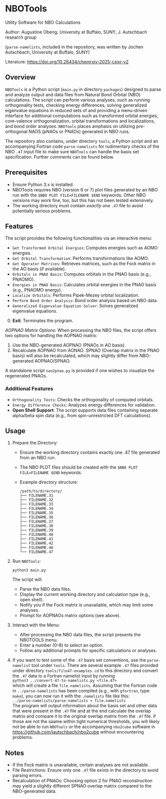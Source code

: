 # NBOTools 

Utility Software for NBO Calculations

Author: Augustine Obeng, University at Buffalo, SUNY, J. Autschbach research group

(`parse-namelists`, included in the repository, was written by Jochen Autschbach, University at Buffalo, SUNY)

Literature: https://doi.org/10.26434/chemrxiv-2025-csjxr-v2


## Overview

`NBOTools` is a Python script (`main.py` in directory `packages`) designed to parse and analyze output and data files from Natural Bond Orbital (NBO) calculations. The script can perform various analyses, such as  running orthogonality tests, checking energy differences, solving generalized eigenvalue equations in reduced sets of  and providing a menu-driven interface for additional computations such as transformed orbital energies, core-valence orthogonalization, orbital transformations and localizations, and bond order analyses. `NBOTools` places amphasis on utilizing pre-orthogonal NAOS (pNAOs or PNAOs) generated in NBO runs.

The repository also contains, under directory `tools`, a Python script and an accompanying Fortran code `parse-namelists` for rudimentary checks of the NBO `.47` input file to make sure `NBOTools` can handle the basis set specification. Further comments can be found below. 

## Prerequisites

- Ensure Python 3.x is installed.
- NBOTools requires NBO (version 6 or 7) plot files generated by an NBO run with the `$NBO PLOT FILE=FILENAME $END` keywords. Other NBO versions may work fine, too, but this has not been tested extensively.
- The working directory must contain *exactly one* `.47` file to avoid potentially serious problems.


## Features

The script provides the following functionalities via an interactive menu:

* `Get Transformed Orbital Energies`: Computes energies such as AOMO energies.
* `Get Orbital Transformation`: Performs transformations like AOMO.
* `Get Operator Matrices`: Retrieves matrices, such as the Fock matrix in the AO basis (if available).
* `Orbitals in PNAO Basis`: Computes orbitals in the PNAO basis (e.g., PNAOMO).
* `Energies in PNAO Basis`: Calculates orbital energies in the PNAO basis (e.g., PNAOMO energy).
* `Localize Orbitals`: Performs Pipek-Mezey orbital localization.
* `Perform Bond Order Analysis`: Bond order analysis based on NBO data.
* `Generalized Eigenvalue Equation Solver`: Solves generalized eigenvalue equations.
0. **Exit**: Terminates the program.

*AOPNAO Matrix Options:* When processing the NBO files, the script offers two options for handling the AOPNAO matrix:

1. Use the NBO-generated AOPNAO (PNAOs in AO basis).
2. Recalculate AOPNAO from AONAO. SPNAO (Overlap matrix in the PNAO basis) will also be recalculated, which may slightly differ from NBO-generated AOPNAO/SPNAO.

A standalone script `nao2pnao.py` is provided if one wishes to visualize the regenerated PNAOs.


### Additional Features

- `Orthogonality Tests`: Checks the orthogonality of computed orbitals.
- `Energy Difference Checks`: Analyzes energy differences for validation.
- **Open Shell Support**: The script supports data files containing separate alpha/beta spin data (e.g., from spin-unrestricted DFT calculations).

## Usage

1. Prepare the Directory:

   - Ensure the working directory contains exactly one .47 file generated from an NBO run.
   - The NBO PLOT files should be created with the `$NBO PLOT FILE=FILENAME $END` keywords.
   - Example directory structure:

     ```
     /path/to/directory/
     ├── FILENAME.31
     ├── FILENAME.32
     ├── FILENAME.33
     ├── FILENAME.34
     ├── FILENAME.35
     ├── FILENAME.36
     ├── FILENAME.37
     ├── FILENAME.38
     ├── FILENAME.39
     ├── FILENAME.40
     ├── FILENAME.41
     ├── FILENAME.42
     ├── FILENAME.46
     └── FILENAME.47
     ```

2. Run `NBOTools`:

   `python3 main.py`
   
   The script will:

   - Parse the NBO data files.
   - Display the current working directory and calculation type (e.g., open shell).
   - Notify you if the Fock matrix is unavailable, which may limit some analyses.
   - Prompt for AOPNAOs matrix options (see above).

3. Interact with the Menu:

   - After processing the NBO data files, the script presents the NBOTOOLS menu.
   - Enter a number (0–8) to select an option.
   - Follow any additional prompts for specific calculations or analyses.

4. If you want to test some of the `.47` basis set conventions, use the `parse-namelist` tool under `tools`. There are several example `.47` files provided under directory `tools/file47-examples`. `cd` to this directory and convert the `.47` data to a Fortran namelist input by running  
`python3 ../convert-47-to-namelists.py <file.47>`  
which will create a file `file.namelists`. Assuming that the Fortran code in `../parse-namelists` has been compiled (e.g., with `gfortran`, type `make`), you can now run it with the `.namelists` file like this:  
`../parse-namelists/parse-namelists < file.namelists`  
The program will output information about the basis set and other data that were present in the `.47` file and at the end calculate the overlap matrix and compare it to the original overlap matrix from the `.47` file. if those are not the saame within tight numerical thresholds, you will likely not be able to run `NBOTools` or the accompanying `nbo2cube` software in https://github.com/jautschbach/nbo2cube without encountering problems. 



## Notes

- If the Fock matrix is unavailable, certain analyses are not available.
- File Restrictions: Ensure only one `.47` file exists in the directory to avoid parsing errors.
- Recalculation of PNAOs: Choosing option 2 for PNAO reconstruction may yield a slightly different SPNAO overlap matrix compared to the NBO-generated data.



